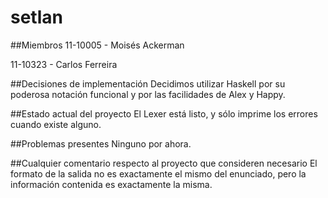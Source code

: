 # setlan

##Miembros
11-10005 - Moisés Ackerman

11-10323 - Carlos Ferreira

##Decisiones de implementación
Decidimos utilizar Haskell por su poderosa notación funcional y por las facilidades de Alex y Happy.

##Estado actual del proyecto
El Lexer está listo, y sólo imprime los errores cuando existe alguno.

##Problemas presentes
Ninguno por ahora.

##Cualquier comentario respecto al proyecto que consideren necesario
El formato de la salida no es exactamente el mismo del enunciado, pero la información contenida es exactamente la misma.
